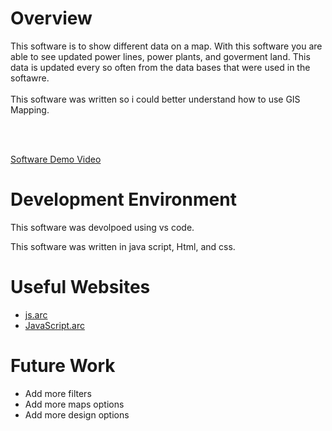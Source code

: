 # Overview

This software is to show different data on a map. With this software you are able to see updated power lines, power plants, and goverment land. This data is updated every so often from the data bases that were used in the softawre. 
<br>
<br>
This software was written so i could better understand how to use GIS Mapping. 

<br><br>

[Software Demo Video](https://youtu.be/SxfZfMQLWa0)

# Development Environment

This software was devolpoed using vs code.

This software was written in java script, Html, and css.
# Useful Websites

* [js.arc](https://developers.arcgis.com/javascript/latest/)
* [JavaScript.arc](https://www.javascripttutorial.net/web-apis/javascript-arc/)

# Future Work

* Add more filters 
* Add more maps options 
* Add more design options 
